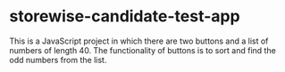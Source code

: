 # storewise-candidate-test-app
This is a JavaScript project in which there are two buttons and a list of numbers of length 40. The functionality of buttons is to sort and find the odd numbers from the list.
